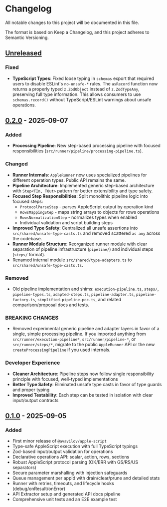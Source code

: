 # Changelog

All notable changes to this project will be documented in this file.

The format is based on Keep a Changelog, and this project adheres to Semantic Versioning.

## [Unreleased]

### Fixed
- **TypeScript Types**: Fixed loose typing in `schemas` export that required users to disable ESLint's `no-unsafe-*` rules. The `asRecord` function now returns a properly typed `z.ZodObject` instead of `z.ZodTypeAny`, preserving full type information. This allows consumers to use `schemas.record()` without TypeScript/ESLint warnings about unsafe operations.

## [0.2.0] - 2025-09-07

### Added
- **Processing Pipeline**: New step-based processing pipeline with focused responsibilities (`src/runner/pipeline/processing-pipeline.ts`).

### Changed
- **Runner Internals**: `AppleRunner` now uses specialized pipelines for different operation types. Public API remains the same.
- **Pipeline Architecture**: Implemented generic step-based architecture with `Step<TIn, TOut>` pattern for better extensibility and type safety.
- **Focused Step Responsibilities**: Split monolithic pipeline logic into focused steps:
  - `ProtocolParseStep` - parses AppleScript output by operation kind
  - `RowsMappingStep` - maps string arrays to objects for rows operations  
  - `RowsNormalizationStep` - normalizes types when enabled
  - Individual validation and script building steps
- **Improved Type Safety**: Centralized all unsafe assertions into `src/shared/unsafe-type-casts.ts` and removed scattered `as any` across the codebase.
- **Runner Module Structure**: Reorganized runner module with clear separation of pipeline infrastructure (`pipeline/`) and individual steps (`steps/` format).
- Renamed internal module `src/shared/type-adapters.ts` to `src/shared/unsafe-type-casts.ts`.

### Removed
- Old pipeline implementation and shims: `execution-pipeline.ts`, `steps/`, `pipeline-types.ts`, `adapted-steps.ts`, `pipeline-adapter.ts`, `pipeline-factory.ts`, `simplified-pipeline-poc.ts`, and related comparison/proposal docs and tests.

### BREAKING CHANGES
- Removed experimental generic pipeline and adapter layers in favor of a single, simple processing pipeline. If you imported anything from `src/runner/execution-pipeline*`, `src/runner/pipeline-*`, or `src/runner/steps/*`, migrate to the public `AppleRunner` API or the new `createProcessingPipeline` if you used internals.

### Developer Experience
- **Cleaner Architecture**: Pipeline steps now follow single responsibility principle with focused, well-typed implementations
- **Better Type Safety**: Eliminated unsafe type casts in favor of type guards and proper typing
- **Improved Testability**: Each step can be tested in isolation with clear input/output contracts

## [0.1.0] - 2025-09-05
### Added
- First minor release of `@avavilov/apple-script`
- Type-safe AppleScript execution with full TypeScript typings
- Zod-based input/output validation for operations
- Declarative operations API: scalar, action, rows, sections
- Robust AppleScript protocol parsing (OK/ERR with GS/RS/US separators)
- Secure parameter marshalling with injection safeguards
- Queue management per appId with drain/clear/prune and detailed stats
- Runner with retries, timeouts, and lifecycle hooks (debug/onResult/onError)
- API Extractor setup and generated API docs pipeline
- Comprehensive unit tests and an E2E example test

[Unreleased]: https://github.com/harmonyjs/apple-script/compare/v0.2.0...HEAD
[0.2.0]: https://github.com/harmonyjs/apple-script/compare/v0.1.0...v0.2.0
[0.1.0]: https://github.com/harmonyjs/apple-script/compare/v0.0.4...v0.1.0